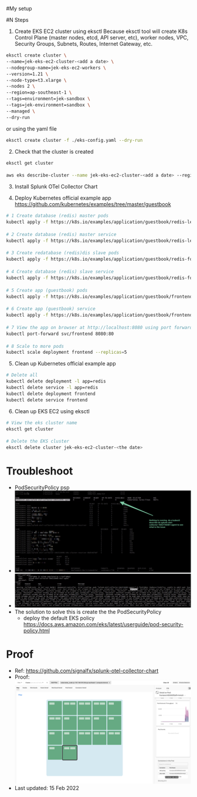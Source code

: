 #My setup


#N Steps
1. Create EKS EC2 cluster using eksctl
Because eksctl tool will create K8s Control Plane (master nodes, etcd, API server, etc), worker nodes, VPC, Security Groups, Subnets, Routes, Internet Gateway, etc.
```bash
eksctl create cluster \
--name=jek-eks-ec2-cluster-<add a date> \
--nodegroup-name=jek-eks-ec2-workers \
--version=1.21 \
--node-type=t3.xlarge \
--nodes 2 \
--region=ap-southeast-1 \
--tags=environment=jek-sandbox \
--tags=jek-environment=sandbox \
--managed \
--dry-run
```
or using the yaml file
```bash
eksctl create cluster -f ./eks-config.yaml --dry-run
```

2. Check that the cluster is created
```bash
eksctl get cluster

aws eks describe-cluster --name jek-eks-ec2-cluster-<add a date> --region ap-southeast-1
```

3. Install Splunk OTel Collector Chart


4. Deploy Kubernetes official example app https://github.com/kubernetes/examples/tree/master/guestbook
```bash
# 1 Create database (redis) master pods
kubectl apply -f https://k8s.io/examples/application/guestbook/redis-leader-deployment.yaml

# 2 Create database (redis) master service
kubectl apply -f https://k8s.io/examples/application/guestbook/redis-leader-service.yaml

# 3 Create redatabase (redis)dis slave pods
kubectl apply -f https://k8s.io/examples/application/guestbook/redis-follower-deployment.yaml

# 4 Create database (redis) slave service
kubectl apply -f https://k8s.io/examples/application/guestbook/redis-follower-service.yaml

# 5 Create app (guestbook) pods
kubectl apply -f https://k8s.io/examples/application/guestbook/frontend-deployment.yaml

# 6 Create app (guestbook) service
kubectl apply -f https://k8s.io/examples/application/guestbook/frontend-service.yaml

# 7 View the app on browser at http://localhost:8080 using port forwarding
kubectl port-forward svc/frontend 8080:80

# 8 Scale to more pods
kubectl scale deployment frontend --replicas=5
```

5. Clean up Kubernetes official example app
```bash
# Delete all
kubectl delete deployment -l app=redis
kubectl delete service -l app=redis
kubectl delete deployment frontend
kubectl delete service frontend
```

6. Clean up EKS EC2 using eksctl
```bash
# View the eks cluster name
eksctl get cluster

# Delete the EKS cluster
eksctl delete cluster jek-eks-ec2-cluster-<the date>
```

# Troubleshoot
- PodSecurityPolicy psp
- ![](Troubleshoot.png)
- ![](PodSecurityPolicy-PSP.png)
- The solution to solve this is create the the PodSecurityPolicy
    - deploy the default EKS policy  https://docs.aws.amazon.com/eks/latest/userguide/pod-security-policy.html

# Proof

- Ref: https://github.com/signalfx/splunk-otel-collector-chart
- Proof: ![proof](proof.png "working proof")
- Last updated: 15 Feb 2022